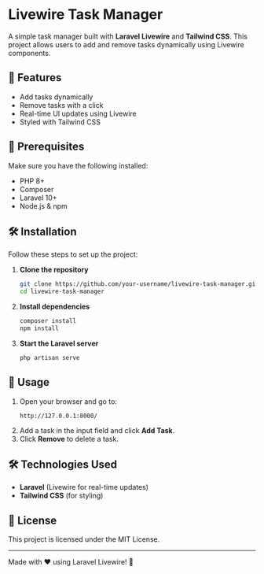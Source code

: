 # Livewire Task Manager

A simple task manager built with **Laravel Livewire** and **Tailwind CSS**. This project allows users to add and remove tasks dynamically using Livewire components.

## 🚀 Features

- Add tasks dynamically
- Remove tasks with a click
- Real-time UI updates using Livewire
- Styled with Tailwind CSS

## 📌 Prerequisites

Make sure you have the following installed:

- PHP 8+
- Composer
- Laravel 10+
- Node.js & npm

## 🛠 Installation

Follow these steps to set up the project:

1. **Clone the repository**

   ```sh
   git clone https://github.com/your-username/livewire-task-manager.git
   cd livewire-task-manager
   ```

2. **Install dependencies**

   ```sh
   composer install
   npm install
   ```

3. **Start the Laravel server**

   ```sh
   php artisan serve
   ```

## 🚀 Usage

1. Open your browser and go to:
   ```
   http://127.0.0.1:8000/
   ```
2. Add a task in the input field and click **Add Task**.
3. Click **Remove** to delete a task.

## 🛠 Technologies Used

- **Laravel** (Livewire for real-time updates)
- **Tailwind CSS** (for styling)

## 📜 License

This project is licensed under the MIT License.

---

Made with ❤️ using Laravel Livewire! 🚀

